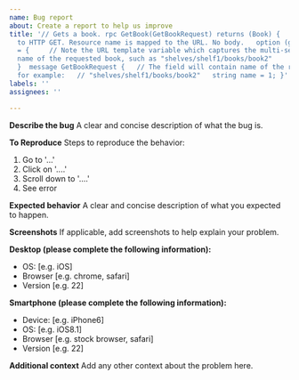 ```yaml
---
name: Bug report
about: Create a report to help us improve
title: '// Gets a book. rpc GetBook(GetBookRequest) returns (Book) {   // Get maps
  to HTTP GET. Resource name is mapped to the URL. No body.   option (google.api.http)
  = {     // Note the URL template variable which captures the multi-segment resource     //
  name of the requested book, such as "shelves/shelf1/books/book2"     get: "/v1/{name=shelves/*/books/*}"   };
  }  message GetBookRequest {   // The field will contain name of the resource requested,
  for example:   // "shelves/shelf1/books/book2"   string name = 1; }'
labels: ''
assignees: ''

---
```


**Describe the bug**
A clear and concise description of what the bug is.

**To Reproduce**
Steps to reproduce the behavior:
1. Go to '...'
2. Click on '....'
3. Scroll down to '....'
4. See error

**Expected behavior**
A clear and concise description of what you expected to happen.

**Screenshots**
If applicable, add screenshots to help explain your problem.

**Desktop (please complete the following information):**
 - OS: [e.g. iOS]
 - Browser [e.g. chrome, safari]
 - Version [e.g. 22]

**Smartphone (please complete the following information):**
 - Device: [e.g. iPhone6]
 - OS: [e.g. iOS8.1]
 - Browser [e.g. stock browser, safari]
 - Version [e.g. 22]

**Additional context**
Add any other context about the problem here.
